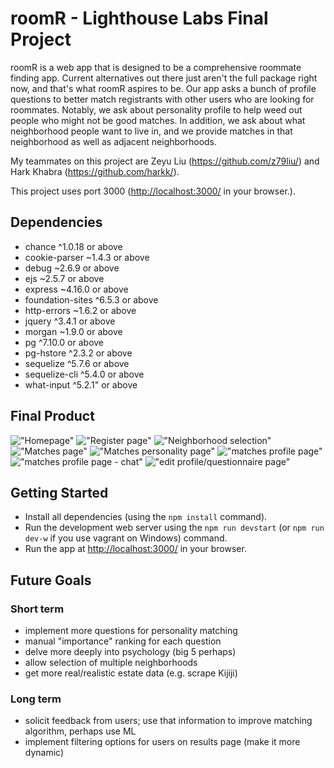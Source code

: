 # roomR - Lighthouse Labs Final Project

roomR is a web app that is designed to be a comprehensive roommate finding app.  Current alternatives out there just aren't the full package right now, and that's what roomR aspires to be.  Our app asks a bunch of profile questions to better match registrants with other users who are looking for roommates.  Notably, we ask about personality profile to help weed out people who might not be good matches.  In addition, we ask about what neighborhood people want to live in, and we provide matches in that neighborhood as well as adjacent neighborhoods.

My teammates on this project are Zeyu Liu (<https://github.com/z79liu/>) and Hark Khabra (<https://github.com/harkk/>).  

This project uses port 3000 (<http://localhost:3000/> in your browser.).

## Dependencies

- chance ^1.0.18 or above
- cookie-parser ~1.4.3 or above
- debug ~2.6.9 or above
- ejs ~2.5.7 or above
- express ~4.16.0 or above
- foundation-sites ^6.5.3 or above
- http-errors ~1.6.2 or above
- jquery ^3.4.1 or above
- morgan ~1.9.0 or above
- pg ^7.10.0 or above
- pg-hstore ^2.3.2 or above
- sequelize ^5.7.6 or above
- sequelize-cli ^5.4.0 or above
- what-input ^5.2.1" or above

## Final Product

!["Homepage"](https://i.imgur.com/aJff91S.jpg)
!["Register page"](https://i.imgur.com/hYamwjv.png)
!["Neighborhood selection"](https://i.imgur.com/qJW5Wds.png)
!["Matches page"](https://i.imgur.com/4vweQUe.jpg)
!["Matches personality page"](https://i.imgur.com/gnnTtFR.png)
!["matches profile page"](https://i.imgur.com/Zy76EgR.png)
!["matches profile page - chat"](https://i.imgur.com/oMXXco8.png)
!["edit profile/questionnaire page"](https://i.imgur.com/8BFBTU2.png)

## Getting Started

- Install all dependencies (using the `npm install` command).
- Run the development web server using the `npm run devstart` (or `npm run dev-w` if you use vagrant on Windows) command.
- Run the app at <http://localhost:3000/> in your browser.

## Future Goals
### Short term

- implement more questions for personality matching
- manual "importance" ranking for each question
- delve more deeply into psychology (big 5 perhaps)
- allow selection of multiple neighborhoods
- get more real/realistic estate data (e.g. scrape Kijiji)


### Long term

- solicit feedback from users; use that information to improve matching algorithm, perhaps use ML
- implement filtering options for users on results page (make it more dynamic)


